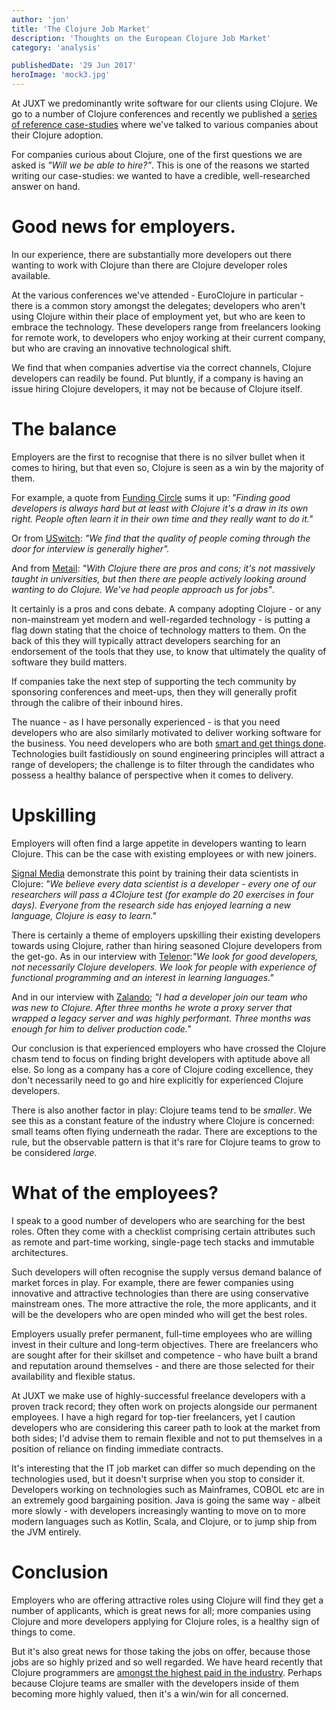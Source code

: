 ```yaml
---
author: 'jon'
title: 'The Clojure Job Market'
description: 'Thoughts on the European Clojure Job Market'
category: 'analysis'

publishedDate: '29 Jun 2017'
heroImage: 'mock3.jpg'
---
```


At JUXT we predominantly write software for our clients using Clojure.
We go to a number of Clojure conferences and recently we published a
[series of reference case-studies](https://juxt.pro/clojure-in.html)
where we've talked to various companies about their Clojure adoption.

For companies curious about Clojure, one of the first questions we are
asked is _\"Will we be able to hire?\"_. This is one of the reasons we
started writing our case-studies: we wanted to have a credible,
well-researched answer on hand.

# Good news for employers.

In our experience, there are substantially more developers out there
wanting to work with Clojure than there are Clojure developer roles
available.

At the various conferences we've attended - EuroClojure in particular -
there is a common story amongst the delegates; developers who aren't
using Clojure within their place of employment yet, but who are keen to
embrace the technology. These developers range from freelancers looking
for remote work, to developers who enjoy working at their current
company, but who are craving an innovative technological shift.

We find that when companies advertise via the correct channels, Clojure
developers can readily be found. Put bluntly, if a company is having an
issue hiring Clojure developers, it may not be because of Clojure
itself.

# The balance

Employers are the first to recognise that there is no silver bullet when
it comes to hiring, but that even so, Clojure is seen as a win by the
majority of them.

For example, a quote from [Funding
Circle](https://juxt.pro/blog/posts/clojure-in-fundingcircle.html) sums
it up: _\"Finding good developers is always hard but at least with
Clojure it's a draw in its own right. People often learn it in their own
time and they really want to do it.\"_

Or from [USwitch](https://juxt.pro/blog/posts/clojure-in-uswitch.html):
_\"We find that the quality of people coming through the door for
interview is generally higher\"._

And from [Metail](https://juxt.pro/blog/posts/clojure-in-metail.html):
_\"With Clojure there are pros and cons; it's not massively taught in
universities, but then there are people actively looking around wanting
to do Clojure. We've had people approach us for jobs\"_.

It certainly is a pros and cons debate. A company adopting Clojure - or
any non-mainstream yet modern and well-regarded technology - is putting
a flag down stating that the choice of technology matters to them. On
the back of this they will typically attract developers searching for an
endorsement of the tools that they use, to know that ultimately the
quality of software they build matters.

If companies take the next step of supporting the tech community by
sponsoring conferences and meet-ups, then they will generally profit
through the calibre of their inbound hires.

The nuance - as I have personally experienced - is that you need
developers who are also similarly motivated to deliver working software
for the business. You need developers who are both [smart and get things
done](https://www.amazon.co.uk/Smart-Gets-Things-Done-Technical/dp/1590598385).
Technologies built fastidiously on sound engineering principles will
attract a range of developers; the challenge is to filter through the
candidates who possess a healthy balance of perspective when it comes to
delivery.

# Upskilling

Employers will often find a large appetite in developers wanting to
learn Clojure. This can be the case with existing employees or with new
joiners.

[Signal Media](https://juxt.pro/blog/posts/clojure-in-signal.html)
demonstrate this point by training their data scientists in Clojure:
_\"We believe every data scientist is a developer - every one of our
researchers will pass a 4Clojure test (for example do 20 exercises in
four days). Everyone from the research side has enjoyed learning a new
language, Clojure is easy to learn.\"_

There is certainly a theme of employers upskilling their existing
developers towards using Clojure, rather than hiring seasoned Clojure
developers from the get-go. As in our interview with
[Telenor](https://juxt.pro/blog/posts/clojure-in-telenor.html):_\"We
look for good developers, not necessarily Clojure developers. We look
for people with experience of functional programming and an interest in
learning languages.\"_

And in our interview with
[Zalando](https://juxt.pro/blog/posts/clojure-in-zalando.html); _\"I had
a developer join our team who was new to Clojure. After three months he
wrote a proxy server that wrapped a legacy server and was highly
performant. Three months was enough for him to deliver production
code.\"_

Our conclusion is that experienced employers who have crossed the
Clojure chasm tend to focus on finding bright developers with aptitude
above all else. So long as a company has a core of Clojure coding
excellence, they don't necessarily need to go and hire explicitly for
experienced Clojure developers.

There is also another factor in play: Clojure teams tend to be
_smaller_. We see this as a constant feature of the industry where
Clojure is concerned: small teams often flying underneath the radar.
There are exceptions to the rule, but the observable pattern is that
it's rare for Clojure teams to grow to be considered _large_.

# What of the employees?

I speak to a good number of developers who are searching for the best
roles. Often they come with a checklist comprising certain attributes
such as remote and part-time working, single-page tech stacks and
immutable architectures.

Such developers will often recognise the supply versus demand balance of
market forces in play. For example, there are fewer companies using
innovative and attractive technologies than there are using conservative
mainstream ones. The more attractive the role, the more applicants, and
it will be the developers who are open minded who will get the best
roles.

Employers usually prefer permanent, full-time employees who are willing
invest in their culture and long-term objectives. There are freelancers
who are sought after for their skillset and competence - who have built
a brand and reputation around themselves - and there are those selected
for their availability and flexible status.

At JUXT we make use of highly-successful freelance developers with a
proven track record; they often work on projects alongside our permanent
employees. I have a high regard for top-tier freelancers, yet I caution
developers who are considering this career path to look at the market
from both sides; I'd advise them to remain flexible and not to put
themselves in a position of reliance on finding immediate contracts.

It's interesting that the IT job market can differ so much depending on
the technologies used, but it doesn't surprise when you stop to consider
it. Developers working on technologies such as Mainframes, COBOL etc are
in an extremely good bargaining position. Java is going the same way -
albeit more slowly - with developers increasingly wanting to move on to
more modern languages such as Kotlin, Scala, and Clojure, or to jump
ship from the JVM entirely.

# Conclusion

Employers who are offering attractive roles using Clojure will find they
get a number of applicants, which is great news for all; more companies
using Clojure and more developers applying for Clojure roles, is a
healthy sign of things to come.

But it's also great news for those taking the jobs on offer, because
those jobs are so highly prized and so well regarded. We have heard
recently that Clojure programmers are [amongst the highest paid in the
industry](http://www.techrepublic.com/article/what-are-the-highest-paid-jobs-in-programming-the-top-earning-languages-in-2017/).
Perhaps because Clojure teams are smaller with the developers inside of
them becoming more highly valued, then it's a win/win for all concerned.
